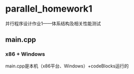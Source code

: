 # parallel_homework1
并行程序设计作业1——体系结构及相关性能测试
## main.cpp 
### x86 + Windows
main.cpp是本机（x86平台、Windows）+codeBlocks运行的      
